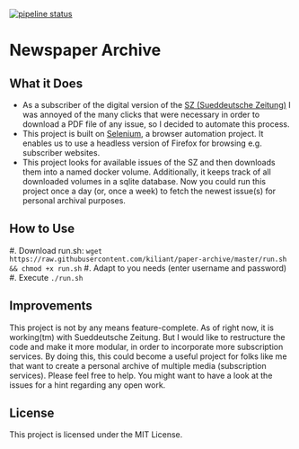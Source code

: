 [![pipeline status](https://gitlab.com/kiliant/paper-archive/badges/master/pipeline.svg)](https://gitlab.com/kiliant/paper-archive/commits/master)

# Newspaper Archive
## What it Does
- As a subscriber of the digital version of the [SZ (Sueddeutsche Zeitung)](https://www.sueddeutsche.de/) I was annoyed of the many clicks that were necessary in order to download a PDF file of any issue, so I decided to automate this process.
- This project is built on [Selenium](https://www.seleniumhq.org/), a browser automation project. It enables us to use a headless version of Firefox for browsing e.g. subscriber websites.
- This project looks for available issues of the SZ and then downloads them into a named docker volume. Additionally, it keeps track of all downloaded volumes in a sqlite database. Now you could run this project once a day (or, once a week) to fetch the newest issue(s) for personal archival purposes.

## How to Use
#. Download run.sh: `wget https://raw.githubusercontent.com/kiliant/paper-archive/master/run.sh && chmod +x run.sh`
#. Adapt to you needs (enter username and password)
#. Execute `./run.sh`

## Improvements
This project is not by any means feature-complete.
As of right now, it is working(tm) with Sueddeutsche Zeitung.
But I would like to restructure the code and make it more modular, in order to incorporate more subscription services.
By doing this, this could become a useful project for folks like me that want to create a personal archive of multiple media (subscription services).
Please feel free to help.
You might want to have a look at the issues for a hint regarding any open work.

## License
This project is licensed under the MIT License.

